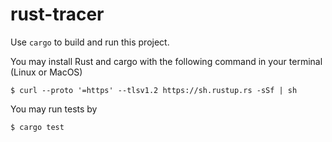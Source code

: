# rust-tracer

Use `cargo` to build and run this project. 

You may install Rust and cargo with the following command in your terminal (Linux or MacOS)

    $ curl --proto '=https' --tlsv1.2 https://sh.rustup.rs -sSf | sh

You may run tests by

    $ cargo test